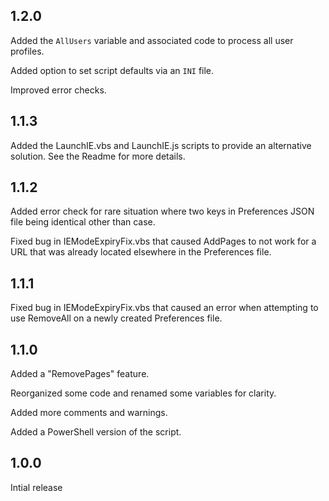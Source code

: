 ## 1.2.0

Added the `AllUsers` variable and associated code to process all user profiles.

Added option to set script defaults via an `INI` file. 

Improved error checks.

## 1.1.3

Added the LaunchIE.vbs and LaunchIE.js scripts to provide an alternative solution. See the Readme for more details.

## 1.1.2

Added error check for rare situation where two keys in Preferences JSON file being identical other than case.

Fixed bug in IEModeExpiryFix.vbs that caused AddPages to not work for a URL that was already located elsewhere in the Preferences file.

## 1.1.1

Fixed bug in IEModeExpiryFix.vbs that caused an error when attempting to use RemoveAll on a newly created Preferences file.

## 1.1.0

Added a "RemovePages" feature.

Reorganized some code and renamed some variables for clarity.

Added more comments and warnings.

Added a PowerShell version of the script.

## 1.0.0

Intial release
